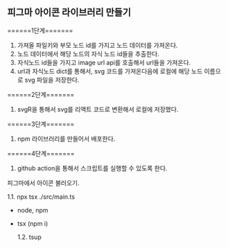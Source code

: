 ## 피그마 아이콘 라이브러리 만들기

======1단계=======

1. 가져올 파일키와 부모 노드 id를 가지고 노드 데이터를 가져온다.
2. 노드 데이터에서 해당 노드의 자식 노드 id들을 추출한다.
3. 자식노드 id들을 가지고 image url api를 호출해서 url들을 가져온다.
4. url과 자식노드 dict를 통해서, svg 코드를 가져온다음에 로컬에 해당 노드 이름으로 svg 파일을 저장한다.

======2단계=======

1. svgR을 통해서 svg를 리액트 코드로 변환해서 로컬에 저장했다.

======3단계=======

1. npm 라이브러리를 만들어서 배포한다.

======4단계=======

1. github action을 통해서 스크립트를 실행할 수 있도록 한다.

피그마에서 아이콘 불러오기.

1.1. npx tsx ./src/main.ts

- node, npm
- tsx (npm i)

  1.2. tsup
